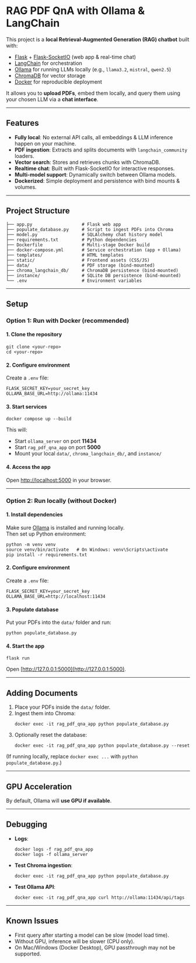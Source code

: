 # RAG PDF QnA with Ollama & LangChain

This project is  a **local Retrieval-Augmented Generation (RAG) chatbot** built with:

- [Flask](https://flask.palletsprojects.com/) + [Flask-SocketIO](https://flask-socketio.readthedocs.io/) (web app & real-time chat)  
- [LangChain](https://www.langchain.com/) for orchestration  
- [Ollama](https://ollama.com/) for running LLMs locally (e.g., ```llama3.2```, ```mistral```, ```qwen2.5```)  
- [ChromaDB](https://www.trychroma.com/) for vector storage  
- [Docker](https://www.docker.com/) for reproducible deployment  

It allows you to **upload PDFs**, embed them locally, and query them using your chosen LLM via a **chat interface**.

---

## Features
- **Fully local**: No external API calls, all embeddings & LLM inference happen on your machine.  
- **PDF ingestion**: Extracts and splits documents with ```langchain_community``` loaders.  
- **Vector search**: Stores and retrieves chunks with ChromaDB.  
- **Realtime chat**: Built with Flask-SocketIO for interactive responses.  
- **Multi-model support**: Dynamically switch between Ollama models.  
- **Dockerized**: Simple deployment and persistence with bind mounts & volumes.  

---

## Project Structure
```
├── app.py                   # Flask web app
├── populate_database.py     # Script to ingest PDFs into Chroma
├── model.py                 # SQLAlchemy chat history model
├── requirements.txt         # Python dependencies
├── Dockerfile               # Multi-stage Docker build
├── docker-compose.yml       # Service orchestration (app + Ollama)
├── templates/               # HTML templates
├── static/                  # Frontend assets (CSS/JS)
├── data/                    # PDF storage (bind-mounted)
├── chroma_langchain_db/     # ChromaDB persistence (bind-mounted)
├── instance/                # SQLite DB persistence (bind-mounted)
└── .env                     # Environment variables
```

---

## Setup

### Option 1: Run with Docker (recommended)

#### 1. Clone the repository
```
git clone <your-repo>
cd <your-repo>
```

#### 2. Configure environment
Create a ```.env``` file:
```
FLASK_SECRET_KEY=your_secret_key
OLLAMA_BASE_URL=http://ollama:11434
```

#### 3. Start services
```
docker compose up --build
```

This will:
- Start ```ollama_server``` on port **11434**
- Start ```rag_pdf_qna_app``` on port **5000**
- Mount your local ```data/```, ```chroma_langchain_db/```, and ```instance/```

#### 4. Access the app
Open [http://localhost:5000](http://localhost:5000) in your browser.

---

### Option 2: Run locally (without Docker)

#### 1. Install dependencies
Make sure [Ollama](https://ollama.com/download) is installed and running locally.  
Then set up Python environment:
```
python -m venv venv
source venv/bin/activate   # On Windows: venv\Scripts\activate
pip install -r requirements.txt
```

#### 2. Configure environment
Create a ```.env``` file:
```
FLASK_SECRET_KEY=your_secret_key
OLLAMA_BASE_URL=http://localhost:11434
```

#### 3. Populate database
Put your PDFs into the ```data/``` folder and run:
```
python populate_database.py
```

#### 4. Start the app
```
flask run
```

Open [http://127.0.0.1:5000](http://127.0.0.1:5000).

---

## Adding Documents
1. Place your PDFs inside the ```data/``` folder.  
2. Ingest them into Chroma:
   ```
   docker exec -it rag_pdf_qna_app python populate_database.py
   ```
3. Optionally reset the database:
   ```
   docker exec -it rag_pdf_qna_app python populate_database.py --reset
   ```

(If running locally, replace ```docker exec ...``` with ```python populate_database.py```.)

---

## GPU Acceleration
By default, Ollama will **use GPU if available**.  

---

## Debugging

- **Logs**:
  ```
  docker logs -f rag_pdf_qna_app
  docker logs -f ollama_server
  ```

- **Test Chroma ingestion**:
  ```
  docker exec -it rag_pdf_qna_app python populate_database.py
  ```

- **Test Ollama API**:
  ```
  docker exec -it rag_pdf_qna_app curl http://ollama:11434/api/tags
  ```

---

## Known Issues
- First query after starting a model can be slow (model load time).  
- Without GPU, inference will be slower (CPU only).  
- On Mac/Windows (Docker Desktop), GPU passthrough may not be supported.  

